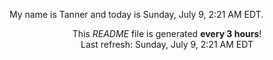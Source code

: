 My name is Tanner and today is Sunday, July 9, 2:21 AM EDT.

<p align="center">This <i>README</i> file is generated <b>every 3 hours</b>!</br>Last refresh: Sunday, July 9, 2:21 AM EDT<br /></p>
